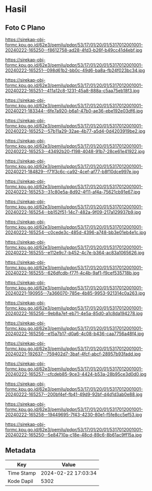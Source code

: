 # Hasil

## Foto C Plano

https://sirekap-obj-formc.kpu.go.id/62e3/pemilu/pdpr/53/17/01/20/01/5317012001001-20240222-165250--f8612758-ad28-4fd3-b26f-b49cc41d4ebf.jpg

https://sirekap-obj-formc.kpu.go.id/62e3/pemilu/pdpr/53/17/01/20/01/5317012001001-20240222-165251--098d61b2-bb0c-49d6-ba8a-fb24f023bc34.jpg

https://sirekap-obj-formc.kpu.go.id/62e3/pemilu/pdpr/53/17/01/20/01/5317012001001-20240222-165251--411a12c8-1231-45a8-888a-c5aa75eb18f3.jpg

https://sirekap-obj-formc.kpu.go.id/62e3/pemilu/pdpr/53/17/01/20/01/5317012001001-20240221-183344--6fe7a920-b6a1-47b0-ae36-ebe192e03df6.jpg

https://sirekap-obj-formc.kpu.go.id/62e3/pemilu/pdpr/53/17/01/20/01/5317012001001-20240222-165252--57b11a29-32ae-4b77-a5d4-0d4203919be2.jpg

https://sirekap-obj-formc.kpu.go.id/62e3/pemilu/pdpr/53/17/01/20/01/5317012001001-20240222-165253--43492b20-f198-4048-91b7-28ce61e41922.jpg

https://sirekap-obj-formc.kpu.go.id/62e3/pemilu/pdpr/53/17/01/20/01/5317012001001-20240221-184829--f71f3c6c-ca92-4cef-af77-b8f10dce997e.jpg

https://sirekap-obj-formc.kpu.go.id/62e3/pemilu/pdpr/53/17/01/20/01/5317012001001-20240222-165253--31c80e5a-8d92-4f11-af4a-75621cb91e67.jpg

https://sirekap-obj-formc.kpu.go.id/62e3/pemilu/pdpr/53/17/01/20/01/5317012001001-20240222-165254--bb152f51-14c7-482a-9f09-217a129937b9.jpg

https://sirekap-obj-formc.kpu.go.id/62e3/pemilu/pdpr/53/17/01/20/01/5317012001001-20240222-165254--c0cede3c-485d-4396-a748-bb3e01eb4e1c.jpg

https://sirekap-obj-formc.kpu.go.id/62e3/pemilu/pdpr/53/17/01/20/01/5317012001001-20240222-165255--e112e9c7-b452-4c7e-b364-ac83a1065626.jpg

https://sirekap-obj-formc.kpu.go.id/62e3/pemilu/pdpr/53/17/01/20/01/5317012001001-20240222-165255--626dfcdb-f77f-4c4b-9af1-f9cef535718b.jpg

https://sirekap-obj-formc.kpu.go.id/62e3/pemilu/pdpr/53/17/01/20/01/5317012001001-20240221-190955--7a366070-785e-4b85-9953-921314c0a263.jpg

https://sirekap-obj-formc.kpu.go.id/62e3/pemilu/pdpr/53/17/01/20/01/5317012001001-20240222-165256--9eb8a7ef-eb71-4e5a-85d0-a1c8da194278.jpg

https://sirekap-obj-formc.kpu.go.id/62e3/pemilu/pdpr/53/17/01/20/01/5317012001001-20240222-165256--e15a7b17-d0a6-4c08-b436-caa7756a48f4.jpg

https://sirekap-obj-formc.kpu.go.id/62e3/pemilu/pdpr/53/17/01/20/01/5317012001001-20240221-192637--759402d7-3baf-4fcf-abcf-28957b93fadd.jpg

https://sirekap-obj-formc.kpu.go.id/62e3/pemilu/pdpr/53/17/01/20/01/5317012001001-20240222-165257--cfcdeb85-9ce3-4424-b53a-28b95ce3d0d0.jpg

https://sirekap-obj-formc.kpu.go.id/62e3/pemilu/pdpr/53/17/01/20/01/5317012001001-20240222-165257--200bf4ef-fb41-49d9-92bf-d4d1d3ab0e88.jpg

https://sirekap-obj-formc.kpu.go.id/62e3/pemilu/pdpr/53/17/01/20/01/5317012001001-20240222-165258--19449695-7f43-4230-80e1-f5fe8cc5ef53.jpg

https://sirekap-obj-formc.kpu.go.id/62e3/pemilu/pdpr/53/17/01/20/01/5317012001001-20240222-165250--5e84710a-c18e-48cd-89c6-8b61ac9ff15a.jpg


## Metadata

| Key        | Value               |
| ---------- | ------------------- |
| Time Stamp | 2024-02-22 17:03:34 |
| Kode Dapil | 5302                |



